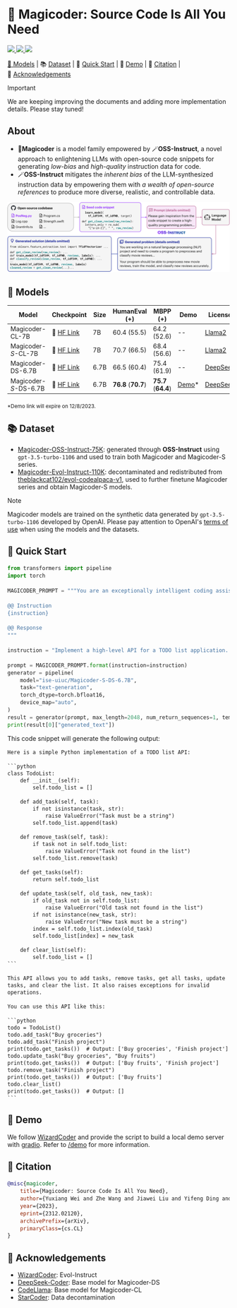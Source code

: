 # 🎩 Magicoder: Source Code Is All You Need

<p align="left">
    <a href="https://arxiv.org/abs/2312.02120"><img src="https://img.shields.io/badge/arXiv-2312.02120-b31b1b.svg?style=for-the-badge">
    <a href="https://opensource.org/license/mit/"><img src="https://img.shields.io/badge/License-MIT-blue.svg?style=for-the-badge">
    <a href="https://huggingface.co/ise-uiuc/"><img src="https://img.shields.io/badge/🤗%20Hugging%20Face-ise--uiuc-%23ff8811.svg?style=for-the-badge">
</p>

<p align="left">
    🎩&nbsp;<a href="#-models">Models</a>
    | 📚&nbsp;<a href="#-dataset">Dataset</a>
    | 🚀&nbsp;<a href="#-quick-start">Quick Start</a>
    | 👀&nbsp;<a href="#-demo">Demo</a>
    | 📝&nbsp;<a href="#-citation">Citation</a>
    | 🙏&nbsp;<a href="#-acknowledgements">Acknowledgements</a>
</p>

> [!IMPORTANT]
> We are keeping improving the documents and adding more implementation details. Please stay tuned!

## About

* 🎩**Magicoder** is a model family empowered by 🪄**OSS-Instruct**, a novel approach to enlightening LLMs with open-source code snippets for generating *low-bias* and *high-quality* instruction data for code.
* 🪄**OSS-Instruct** mitigates the *inherent bias* of the LLM-synthesized instruction data by empowering them with *a wealth of open-source references* to produce more diverse, realistic, and controllable data.

![Overview of OSS-Instruct](assets/overview.svg)

## 🎩 Models

| Model                 | Checkpoint                                                        | Size | HumanEval (+)       | MBPP (+)            | Demo | License                                                                           |
|-----------------------|-------------------------------------------------------------------|------|---------------------|---------------------|------|-----------------------------------------------------------------------------------|
| Magicoder-CL-7B       | 🤗 [HF Link](https://huggingface.co/ise-uiuc/Magicoder-CL-7B)     | 7B   | 60.4 (55.5)         | 64.2 (52.6)         | --   | [Llama2](https://ai.meta.com/llama/license/)                                      |
| Magicoder-*S*-CL-7B   | 🤗 [HF Link](https://huggingface.co/ise-uiuc/Magicoder-S-CL-7B)   | 7B   | 70.7 (66.5)         | 68.4 (56.6)         | --   | [Llama2](https://ai.meta.com/llama/license/)                                      |
| Magicoder-DS-6.7B     | 🤗 [HF Link](https://huggingface.co/ise-uiuc/Magicoder-DS-6.7B)   | 6.7B | 66.5 (60.4)         | 75.4 (61.9)         | --   | [DeepSeek](https://github.com/deepseek-ai/DeepSeek-Coder/blob/main/LICENSE-MODEL) |
| Magicoder-*S*-DS-6.7B | 🤗 [HF Link](https://huggingface.co/ise-uiuc/Magicoder-S-DS-6.7B) | 6.7B | **76.8** (**70.7**) | **75.7** (**64.4**) | [Demo](https://eee43889442b801df4.gradio.live/)*  | [DeepSeek](https://github.com/deepseek-ai/DeepSeek-Coder/blob/main/LICENSE-MODEL) |

<sub>*Demo link will expire on 12/8/2023.</sub>

## 📚 Dataset

* [Magicoder-OSS-Instruct-75K](https://huggingface.co/datasets/ise-uiuc/Magicoder_oss_instruct_75k): generated through **OSS-Instruct** using `gpt-3.5-turbo-1106` and used to train both Magicoder and Magicoder-S series.
* [Magicoder-Evol-Instruct-110K](https://huggingface.co/datasets/ise-uiuc/Magicoder_evol_instruct_110k): decontaminated and redistributed from [theblackcat102/evol-codealpaca-v1](https://huggingface.co/datasets/theblackcat102/evol-codealpaca-v1), used to further finetune Magicoder series and obtain Magicoder-S models.

> [!NOTE]
> Magicoder models are trained on the synthetic data generated by `gpt-3.5-turbo-1106` developed by OpenAI. Please pay attention to OpenAI's [terms of use](https://openai.com/policies/terms-of-use) when using the models and the datasets.

## 🚀 Quick Start

```python
from transformers import pipeline
import torch

MAGICODER_PROMPT = """You are an exceptionally intelligent coding assistant that consistently delivers accurate and reliable responses to user instructions.

@@ Instruction
{instruction}

@@ Response
"""

instruction = "Implement a high-level API for a TODO list application. The API takes as input an operation request and updates the TODO list in place. If the request is invalid, raise an exception."

prompt = MAGICODER_PROMPT.format(instruction=instruction)
generator = pipeline(
    model="ise-uiuc/Magicoder-S-DS-6.7B",
    task="text-generation",
    torch_dtype=torch.bfloat16,
    device_map="auto",
)
result = generator(prompt, max_length=2048, num_return_sequences=1, temperature=0.0)
print(result[0]["generated_text"])
```

This code snippet will generate the following output:

``````
Here is a simple Python implementation of a TODO list API:

```python
class TodoList:
    def __init__(self):
        self.todo_list = []

    def add_task(self, task):
        if not isinstance(task, str):
            raise ValueError("Task must be a string")
        self.todo_list.append(task)

    def remove_task(self, task):
        if task not in self.todo_list:
            raise ValueError("Task not found in the list")
        self.todo_list.remove(task)

    def get_tasks(self):
        return self.todo_list

    def update_task(self, old_task, new_task):
        if old_task not in self.todo_list:
            raise ValueError("Old task not found in the list")
        if not isinstance(new_task, str):
            raise ValueError("New task must be a string")
        index = self.todo_list.index(old_task)
        self.todo_list[index] = new_task

    def clear_list(self):
        self.todo_list = []
```

This API allows you to add tasks, remove tasks, get all tasks, update tasks, and clear the list. It also raises exceptions for invalid operations.

You can use this API like this:

```python
todo = TodoList()
todo.add_task("Buy groceries")
todo.add_task("Finish project")
print(todo.get_tasks())  # Output: ['Buy groceries', 'Finish project']
todo.update_task("Buy groceries", "Buy fruits")
print(todo.get_tasks())  # Output: ['Buy fruits', 'Finish project']
todo.remove_task("Finish project")
print(todo.get_tasks())  # Output: ['Buy fruits']
todo.clear_list()
print(todo.get_tasks())  # Output: []
```
``````

## 👀 Demo

We follow [WizardCoder](https://github.com/nlpxucan/WizardLM/blob/main/demo/wizardLM_demo.py) and provide the script to build a local demo server with [gradio](https://www.gradio.app). Refer to [/demo](demo/README.md) for more information.

## 📝 Citation

```bibtex
@misc{magicoder,
    title={Magicoder: Source Code Is All You Need}, 
    author={Yuxiang Wei and Zhe Wang and Jiawei Liu and Yifeng Ding and Lingming Zhang},
    year={2023},
    eprint={2312.02120},
    archivePrefix={arXiv},
    primaryClass={cs.CL}
}
```

## 🙏 Acknowledgements

- [WizardCoder](https://github.com/nlpxucan/WizardLM/tree/main/WizardCoder): Evol-Instruct
- [DeepSeek-Coder](https://github.com/deepseek-ai/DeepSeek-Coder): Base model for Magicoder-DS
- [CodeLlama](https://ai.meta.com/research/publications/code-llama-open-foundation-models-for-code/): Base model for Magicoder-CL
- [StarCoder](https://arxiv.org/abs/2305.06161): Data decontamination
